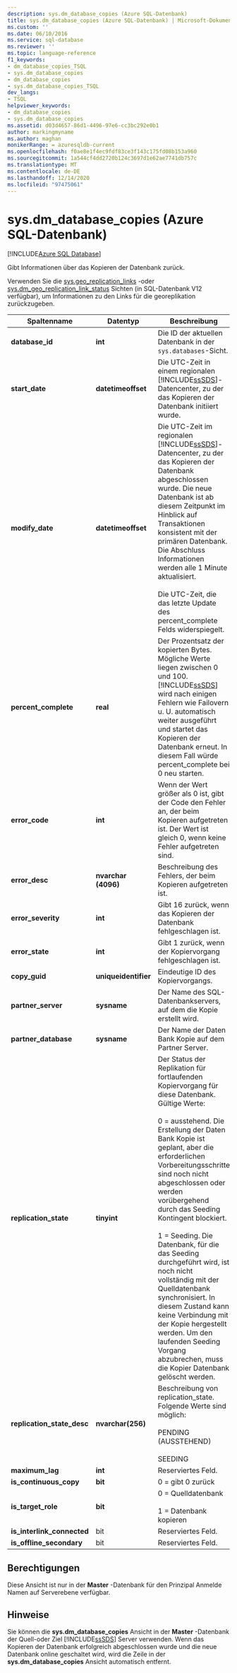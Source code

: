 ```yaml
---
description: sys.dm_database_copies (Azure SQL-Datenbank)
title: sys.dm_database_copies (Azure SQL-Datenbank) | Microsoft-Dokumentation
ms.custom: ''
ms.date: 06/10/2016
ms.service: sql-database
ms.reviewer: ''
ms.topic: language-reference
f1_keywords:
- dm_database_copies_TSQL
- sys.dm_database_copies
- dm_database_copies
- sys.dm_database_copies_TSQL
dev_langs:
- TSQL
helpviewer_keywords:
- dm_database_copies
- sys.dm_database_copies
ms.assetid: d03d4657-86d1-4496-97e6-cc3bc292e0b1
author: markingmyname
ms.author: maghan
monikerRange: = azuresqldb-current
ms.openlocfilehash: f0ae8e1f4ec9fdf83ce3f143c175fd08b153a960
ms.sourcegitcommit: 1a544cf4dd2720b124c3697d1e62ae7741db757c
ms.translationtype: MT
ms.contentlocale: de-DE
ms.lasthandoff: 12/14/2020
ms.locfileid: "97475061"
---
```

# <a name="sysdm_database_copies-azure-sql-database"></a>sys.dm_database_copies (Azure SQL-Datenbank)
[!INCLUDE[Azure SQL Database](../../includes/applies-to-version/asdb.md)]

  Gibt Informationen über das Kopieren der Datenbank zurück.  
  
Verwenden Sie die [sys.geo_replication_links](../../relational-databases/system-dynamic-management-views/sys-geo-replication-links-azure-sql-database.md) -oder [sys.dm_geo_replication_link_status](../../relational-databases/system-dynamic-management-views/sys-dm-geo-replication-link-status-azure-sql-database.md) Sichten (in SQL-Datenbank V12 verfügbar), um Informationen zu den Links für die georeplikation zurückzugeben.
  
  
|Spaltenname|Datentyp|Beschreibung|  
|-----------------|---------------|-----------------|  
|**database_id**|**int**|Die ID der aktuellen Datenbank in der `sys.databases`-Sicht.|  
|**start_date**|**datetimeoffset**|Die UTC-Zeit in einem regionalen [!INCLUDE[ssSDS](../../includes/sssds-md.md)]-Datencenter, zu der das Kopieren der Datenbank initiiert wurde.|  
|**modify_date**|**datetimeoffset**|Die UTC-Zeit im regionalen [!INCLUDE[ssSDS](../../includes/sssds-md.md)]-Datencenter, zu der das Kopieren der Datenbank abgeschlossen wurde. Die neue Datenbank ist ab diesem Zeitpunkt im Hinblick auf Transaktionen konsistent mit der primären Datenbank. Die Abschluss Informationen werden alle 1 Minute aktualisiert.<br /><br />Die UTC-Zeit, die das letzte Update des percent_complete Felds widerspiegelt.|  
|**percent_complete**|**real**|Der Prozentsatz der kopierten Bytes. Mögliche Werte liegen zwischen 0 und 100. [!INCLUDE[ssSDS](../../includes/sssds-md.md)] wird nach einigen Fehlern wie Failovern u. U. automatisch weiter ausgeführt und startet das Kopieren der Datenbank erneut. In diesem Fall würde percent_complete bei 0 neu starten.|  
|**error_code**|**int**|Wenn der Wert größer als 0 ist, gibt der Code den Fehler an, der beim Kopieren aufgetreten ist. Der Wert ist gleich 0, wenn keine Fehler aufgetreten sind.|  
|**error_desc**|**nvarchar (4096)**|Beschreibung des Fehlers, der beim Kopieren aufgetreten ist.|  
|**error_severity**|**int**|Gibt 16 zurück, wenn das Kopieren der Datenbank fehlgeschlagen ist.|  
|**error_state**|**int**|Gibt 1 zurück, wenn der Kopiervorgang fehlgeschlagen ist.|  
|**copy_guid**|**uniqueidentifier**|Eindeutige ID des Kopiervorgangs.|  
|**partner_server**|**sysname**|Der Name des SQL-Datenbankservers, auf dem die Kopie erstellt wird.|  
|**partner_database**|**sysname**|Der Name der Daten Bank Kopie auf dem Partner Server.|  
|**replication_state**|**tinyint**|Der Status der Replikation für fortlaufenden Kopiervorgang für diese Datenbank. Gültige Werte:<br /><br /> 0 = ausstehend. Die Erstellung der Daten Bank Kopie ist geplant, aber die erforderlichen Vorbereitungsschritte sind noch nicht abgeschlossen oder werden vorübergehend durch das Seeding Kontingent blockiert.<br /><br /> 1 = Seeding. Die Datenbank, für die das Seeding durchgeführt wird, ist noch nicht vollständig mit der Quelldatenbank synchronisiert. In diesem Zustand kann keine Verbindung mit der Kopie hergestellt werden. Um den laufenden Seeding Vorgang abzubrechen, muss die Kopier Datenbank gelöscht werden.|  
|**replication_state_desc**|**nvarchar(256)**|Beschreibung von replication_state. Folgende Werte sind möglich:<br /><br /> PENDING (AUSSTEHEND)<br /><br /> SEEDING<br />|  
|**maximum_lag**|**int**|Reserviertes Feld.|  
|**is_continuous_copy**|**bit**|0 = gibt 0 zurück|  
|**is_target_role**|**bit**|0 = Quelldatenbank<br /><br /> 1 = Datenbank kopieren|  
|**is_interlink_connected**|bit|Reserviertes Feld.|  
|**is_offline_secondary**|bit|Reserviertes Feld.|  
  
## <a name="permissions"></a>Berechtigungen  
 Diese Ansicht ist nur in der **Master** -Datenbank für den Prinzipal Anmelde Namen auf Serverebene verfügbar.  
  
## <a name="remarks"></a>Hinweise  
 Sie können die **sys.dm_database_copies** Ansicht in der **Master** -Datenbank der Quell-oder Ziel [!INCLUDE[ssSDS](../../includes/sssds-md.md)] Server verwenden. Wenn das Kopieren der Datenbank erfolgreich abgeschlossen wurde und die neue Datenbank online geschaltet wird, wird die Zeile in der **sys.dm_database_copies** Ansicht automatisch entfernt.  
  
  
